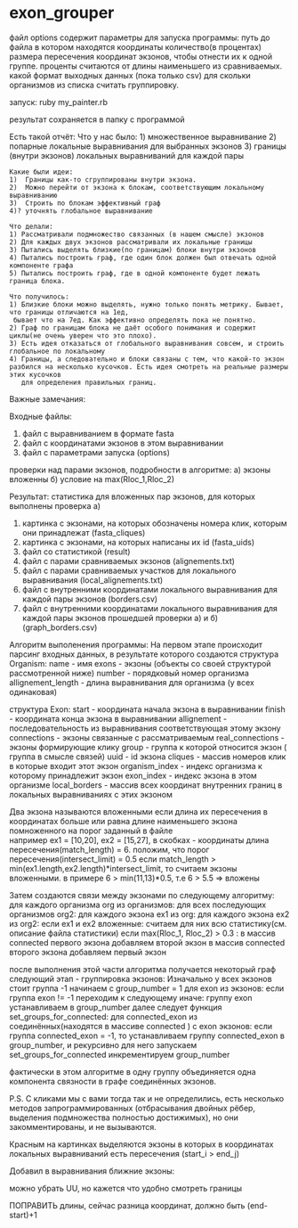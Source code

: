 # exon_grouper
файл options содержит параметры для запуска программы:
путь до файла в котором находятся координаты
количество(в процентах) размера пересечения координат экзонов, чтобы отнести их к одной группе.
проценты считаются от длины наименьшего из сравниваемых.
какой формат выходных данных (пока только csv)
для скольки организмов из списка считать группировку.

запуск:
ruby my_painter.rb

результат сохраняется в папку с программой

Есть такой отчёт:
    Что у нас было:
    1) множественное выравнивание
    2) попарные локальные выравнивания для выбранных экзонов
    3) границы (внутри экзонов) локальных выравниваний для каждой пары  

    Какие были идеи:
    1)  Границы как-то сгруппированы внутри экзона.
    2)  Можно перейти от экзона к блокам, соответствующим локальному выравниванию
    3)  Строить по блокам эффективный граф 
    4)? уточнять глобальное выравнивание    

    Что делали:
    1) Рассматривали подмножество связанных (в нашем смысле) экзонов
    2) Для каждых двух экзонов рассматривали их локальные границы
    3) Пытались выделять близкие(по границам) блоки внутри экзонов
    4) Пытались построить граф, где один блок должен был отвечать одной компоненте графа
    5) Пытались построить граф, где в одной компоненте будет лежать граница блока.  

    Что получилось:
    1) Близкие блоки можно выделять, нужно только понять метрику. Бывает, что границы отличаются на 1ед,
     бывает что на 7ед. Как эффективно определять пока не понятно.
    2) Граф по границам блока не даёт особого понимания и содержит циклы(не очень уверен что это плохо).
    3) Есть идея отказаться от глобального выравнивания совсем, и строить глобальное по локальному
    4) Границы, а следовательно и блоки связаны с тем, что какой-то экзон разбился на несколько кусочков. Есть идея смотреть на реальные размеры этих кусочков 
       для определения правильных границ.

Важные замечания:

Входные файлы: 
1) файл с выравниванием в формате fasta 
2) файл с координатами экзонов в этом выравнивании 
3) файл с параметрами запуска (options)

проверки над парами экзонов, подробности в алгоритме:
а) экзоны вложенны
б) условие на max(Rloc_1,Rloc_2)

Результат: 
статистика для вложенных пар экзонов, для которых выполнены проверка а)

1) картинка с экзонами, на которых обозначены номера клик, которым они принадлежат (fasta_cliques)
2) картинка с экзонами, на которых написаны их id (fasta_uids)
3) файл со статистикой (result)
4) файл с парами сравниваемых экзонов (alignements.txt)
5) файл с парами сравниваемых участков для локального выравнивания (local_alignements.txt)
6) файл с внутренними координатами локального выравнивания для каждой пары экзонов (borders.csv)
7) файл с внутренними координатами локального выравнивания для каждой пары экзонов прошедшей проверки а) и б) (graph_borders.csv)

Алгоритм выполенения программы:
На первом этапе происходит парсинг входных данных, в результате которого создаются
структура Organism:
    name - имя
    exons - экзоны (объекты со своей структурой рассмотренной ниже)
    number - порядковый номер организма
    allignement_length - длина выравнивания для организма (у всех одинаковая)

структура Exon:
    start - координата начала экзона в выравнивании
    finish - координата конца экзона в выравнивании
    allignement - последовательность из выравнивания соответствующая этому экзону
    connections - экзоны связанные с рассматриваемым
    real_connections - экзоны формирующие клику
    group - группа к которой относится экзон ( группа в смысле связей)
    uuid - id экзона
    cliques - массив номеров клик в которые входит этот экзон
    organism_index - индекс организма к которому принадлежит экзон
    exon_index - индекс экзона в этом организме
    local_borders - массив всех координат внутренних границ в локальных выравниваниях с этих экзоном  

Два экзона называются вложенными если длина их пересечения в координатах больше или равна длине наименьшего экзона помноженного на порог заданный в файле   
  например ex1 = [10,20], ex2 = [15,27], в скобках - координаты
  длина пересечения(match_length) = 6.
  положим, что порог пересечения(intersect_limit) = 0.5
  если match_length > min(ex1.length,ex2.length)*intersect_limit, то считаем экзоны вложенными.
  в примере 6 > min(11,13)*0.5, т.е 6 > 5.5 => вложены

Затем создаются связи между экзонами по следующему алгоритму:
для каждого организма org из организмов:
  для всех последующих организмов org2:
    для каждого экзона ex1 из org:
      для каждого экзона ex2 из org2:
        если ex1 и ex2 вложенные:
          cчитаем для них всю статистику(см. описание файла статистики)
          если max(Rloc_1, Rloc_2) > 0.3 :
            в массив connected первого экзона добавляем второй экзон
            в массив connected второго экзона добавляем первый экзон

после выполнения этой части алгоритма получается некоторый граф
следующий этап - группировка экзонов:
  Изначально у всех экзонов стоит группа -1
  начинаем с group_number = 1
  для exon из экзонов:
    если группа exon != -1 переходим к следующему
    иначе:
      группу exon устанавливаем в group_number
      далее следует функция set_groups_for_connected:
      для connected_exon из соединённых(находятся в массиве connected ) с exon экзонов:
        если группа connected_exon = -1, то
          устанавливаем группу connected_exon в group_number, и рекурсивно для него запускаем set_groups_for_connected
      инкрементируем group_number

фактически в этом алгоритме в одну группу объединяется одна компонента связности в графе соединённых экзонов.

P.S.
С кликами мы с вами тогда так и не определились, есть несколько методов запрограммированных (отбрасывания двойных рёбер,
выделения подмножества полностью достижимых), но они закомментированы, и не вызываются.

Красным на картинках выделяются экзоны в которых в координатах локальных выравниваний есть пересечения (start_i > end_j)


Добавил в выравнивания ближние экзоны:

можно убрать UU, но кажется что удобно смотреть границы

ПОПРАВИТЬ
длины, сейчас разница координат, должно быть (end-start)+1